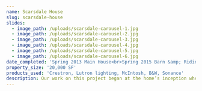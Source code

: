 ```yaml
---
name: Scarsdale House
slug: scarsdale-house
slides:
  - image_path: /uploads/scarsdale-carousel-1.jpg
  - image_path: /uploads/scarsdale-carousel-2.jpg
  - image_path: /uploads/scarsdale-carousel-3.jpg
  - image_path: /uploads/scarsdale-carousel-4.jpg
  - image_path: /uploads/scarsdale-carousel-5.jpg
  - image_path: /uploads/scarsdale-carousel-6.jpg
date_completed: 'Spring 2013 Main House<br>Spring 2015 Barn &amp; Riding Area'
property_size: '20,000 SF'
products_used: 'Crestron, Lutron lighting, McIntosh, B&W, Sonance'
description: Our work on this project began at the home’s inception when the builder and architect brought us in. Our team meticulously planned out every detail, including controls for audio/video, lighting, a pool and hot tub, and the eventual addition of a barn and riding arena. This secondary phase of work was completed in 2015, and gave the main house control over the lighting, HVAC and A/V via fiber optic connection.
---
```



